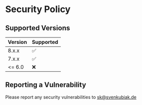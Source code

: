 # Security Policy

## Supported Versions

| Version | Supported          |
|---------| ------------------ |
| 8.x.x   | :white_check_mark: |
| 7.x.x   | :white_check_mark: |
| <= 6.0  | :x:                |

## Reporting a Vulnerability

Please report any security vulnerabilities to sk@svenkubiak.de